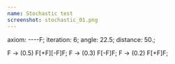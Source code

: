 ```yaml
---
name: Stochastic test
screenshot: stochastic_01.png
---
```

axiom: ----F;
iteration: 6;
angle: 22.5;
distance: 50.;

F -> (0.5) F[+F][-F]F;
F -> (0.3) F[-F]F;
F -> (0.2) F[+F]F;